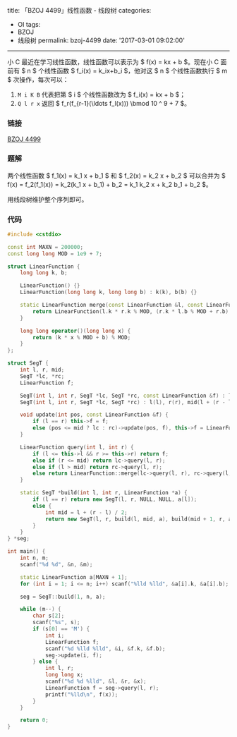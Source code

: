 title: 「BZOJ 4499」线性函数 - 线段树
categories:
  - OI
tags:
  - BZOJ
  - 线段树
permalink: bzoj-4499
date: '2017-03-01 09:02:00'
---

小 C 最近在学习线性函数，线性函数可以表示为 $ f(x) = kx + b $。现在小 C 面前有 $ n $ 个线性函数 $ f_i(x) = k_ix+b_i $，他对这 $ n $ 个线性函数执行 $ m $ 次操作，每次可以：

1. `M i K B` 代表把第 $ i $ 个线性函数改为 $ f_i(x) = kx + b $；
2. `Q l r x` 返回 $ f_r(f_{r-1}(\ldots f_l(x))) \bmod 10 ^ 9 + 7 $。

<!-- more -->

### 链接

[BZOJ 4499](http://www.lydsy.com/JudgeOnline/problem.php?id=4499)

### 题解

两个线性函数 $ f_1(x) = k_1 x + b_1 $ 和 $ f_2(x) = k_2 x + b_2 $ 可以合并为 $ f(x) = f_2(f_1(x)) = k_2(k_1 x + b_1) + b_2 = k_1 k_2 x + k_2 b_1 + b_2 $。

用线段树维护整个序列即可。

### 代码

```cpp
#include <cstdio>

const int MAXN = 200000;
const long long MOD = 1e9 + 7;

struct LinearFunction {
    long long k, b;

    LinearFunction() {}
    LinearFunction(long long k, long long b) : k(k), b(b) {}

    static LinearFunction merge(const LinearFunction &l, const LinearFunction &r) {
        return LinearFunction(l.k * r.k % MOD, (r.k * l.b % MOD + r.b) % MOD);
    }

    long long operator()(long long x) {
        return (k * x % MOD + b) % MOD;
    }
};

struct SegT {
    int l, r, mid;
    SegT *lc, *rc;
    LinearFunction f;

    SegT(int l, int r, SegT *lc, SegT *rc, const LinearFunction &f) : l(l), r(r), mid(l + (r - l) / 2), lc(lc), rc(rc), f(f) {}
    SegT(int l, int r, SegT *lc, SegT *rc) : l(l), r(r), mid(l + (r - l) / 2), lc(lc), rc(rc), f(LinearFunction::merge(lc->f, rc->f)) {}

    void update(int pos, const LinearFunction &f) {
        if (l == r) this->f = f;
        else (pos <= mid ? lc : rc)->update(pos, f), this->f = LinearFunction::merge(lc->f, rc->f);
    }

    LinearFunction query(int l, int r) {
        if (l <= this->l && r >= this->r) return f;
        else if (r <= mid) return lc->query(l, r);
        else if (l > mid) return rc->query(l, r);
        else return LinearFunction::merge(lc->query(l, r), rc->query(l, r));
    }

    static SegT *build(int l, int r, LinearFunction *a) {
        if (l == r) return new SegT(l, r, NULL, NULL, a[l]);
        else {
            int mid = l + (r - l) / 2;
            return new SegT(l, r, build(l, mid, a), build(mid + 1, r, a));
        }
    }
} *seg;

int main() {
    int n, m;
    scanf("%d %d", &n, &m);

    static LinearFunction a[MAXN + 1];
    for (int i = 1; i <= n; i++) scanf("%lld %lld", &a[i].k, &a[i].b);

    seg = SegT::build(1, n, a);

    while (m--) {
        char s[2];
        scanf("%s", s);
        if (s[0] == 'M') {
            int i;
            LinearFunction f;
            scanf("%d %lld %lld", &i, &f.k, &f.b);
            seg->update(i, f);
        } else {
            int l, r;
            long long x;
            scanf("%d %d %lld", &l, &r, &x);
            LinearFunction f = seg->query(l, r);
            printf("%lld\n", f(x));
        }
    }

    return 0;
}
```